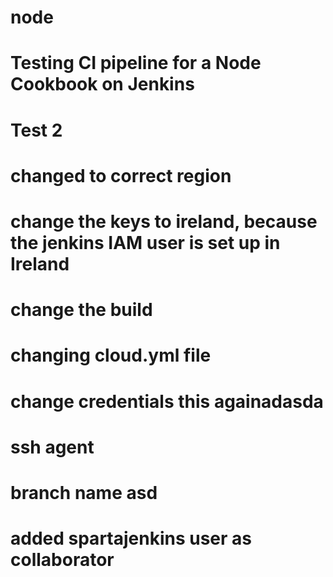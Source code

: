 # node

# Testing CI pipeline for a Node Cookbook on Jenkins
# Test 2
# changed to correct region
# change the keys to ireland, because the jenkins IAM user is set up in Ireland
# change the build
# changing cloud.yml file
# change credentials this againadasda
# ssh agent
# branch name asd
# added spartajenkins user as collaborator
